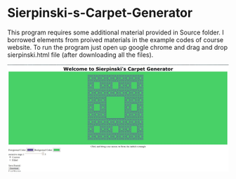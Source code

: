 # Sierpinski-s-Carpet-Generator
This program requires some additional material provided in Source folder. I borrowed elements from proived materials in the example codes of course website.
To run the program just open up google chrome and drag and drop sierpinski.html file (after downloading all the files).

![alt text](screenshots/carpet1.JPG "Description goes here")
